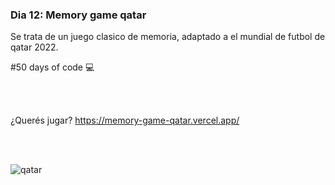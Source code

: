 ### Dia 12: Memory game qatar

Se trata de un juego clasico de memoria, adaptado a el mundial de futbol de qatar 2022.


#50 days of code 💻

<br></br>

¿Querés jugar? 
https://memory-game-qatar.vercel.app/

<br></br>

![qatar](https://user-images.githubusercontent.com/99290382/187816501-c5f2934e-a190-481e-a664-76ff49da8d72.jpeg)
